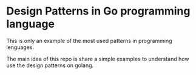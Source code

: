 # Design Patterns in Go programming language

This is only an example of the most used patterns in programming lenguages.

The main idea of this repo is share a simple examples to understand how use the design patterns on golang.

